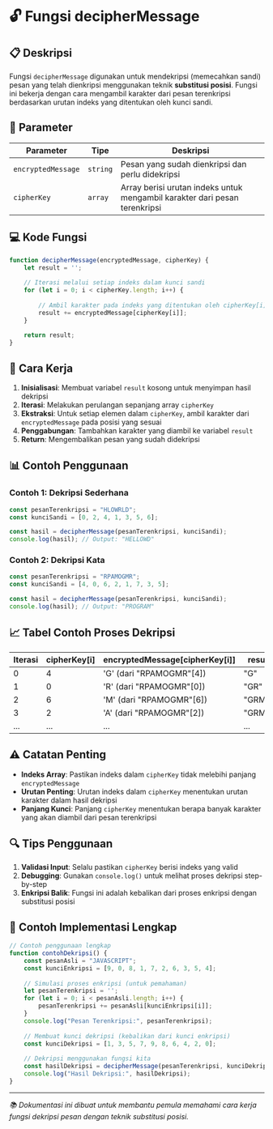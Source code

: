 # 🔓 Fungsi decipherMessage

## 📋 Deskripsi

Fungsi `decipherMessage` digunakan untuk mendekripsi (memecahkan sandi) pesan yang telah dienkripsi menggunakan teknik **substitusi posisi**. Fungsi ini bekerja dengan cara mengambil karakter dari pesan terenkripsi berdasarkan urutan indeks yang ditentukan oleh kunci sandi.

## 🔧 Parameter

| Parameter | Tipe | Deskripsi |
|-----------|------|-----------|
| `encryptedMessage` | `string` | Pesan yang sudah dienkripsi dan perlu didekripsi |
| `cipherKey` | `array` | Array berisi urutan indeks untuk mengambil karakter dari pesan terenkripsi |

## 💻 Kode Fungsi

```javascript
function decipherMessage(encryptedMessage, cipherKey) {
    let result = '';
    
    // Iterasi melalui setiap indeks dalam kunci sandi
    for (let i = 0; i < cipherKey.length; i++) {
        
        // Ambil karakter pada indeks yang ditentukan oleh cipherKey[i]
        result += encryptedMessage[cipherKey[i]];
    }
    
    return result;
}
```

## 🎯 Cara Kerja

1. **Inisialisasi**: Membuat variabel `result` kosong untuk menyimpan hasil dekripsi
2. **Iterasi**: Melakukan perulangan sepanjang array `cipherKey`
3. **Ekstraksi**: Untuk setiap elemen dalam `cipherKey`, ambil karakter dari `encryptedMessage` pada posisi yang sesuai
4. **Penggabungan**: Tambahkan karakter yang diambil ke variabel `result`
5. **Return**: Mengembalikan pesan yang sudah didekripsi

## 📊 Contoh Penggunaan

### Contoh 1: Dekripsi Sederhana
```javascript
const pesanTerenkripsi = "HLOWRLD";
const kunciSandi = [0, 2, 4, 1, 3, 5, 6];

const hasil = decipherMessage(pesanTerenkripsi, kunciSandi);
console.log(hasil); // Output: "HELLOWD"
```

### Contoh 2: Dekripsi Kata
```javascript
const pesanTerenkripsi = "RPAMOGMR";
const kunciSandi = [4, 0, 6, 2, 1, 7, 3, 5];

const hasil = decipherMessage(pesanTerenkripsi, kunciSandi);
console.log(hasil); // Output: "PROGRAM"
```

## 📈 Tabel Contoh Proses Dekripsi

| Iterasi | cipherKey[i] | encryptedMessage[cipherKey[i]] | result |
|---------|--------------|-------------------------------|--------|
| 0 | 4 | 'G' (dari "RPAMOGMR"[4]) | "G" |
| 1 | 0 | 'R' (dari "RPAMOGMR"[0]) | "GR" |
| 2 | 6 | 'M' (dari "RPAMOGMR"[6]) | "GRM" |
| 3 | 2 | 'A' (dari "RPAMOGMR"[2]) | "GRMA" |
| ... | ... | ... | ... |

## ⚠️ Catatan Penting

- **Indeks Array**: Pastikan indeks dalam `cipherKey` tidak melebihi panjang `encryptedMessage`
- **Urutan Penting**: Urutan indeks dalam `cipherKey` menentukan urutan karakter dalam hasil dekripsi
- **Panjang Kunci**: Panjang `cipherKey` menentukan berapa banyak karakter yang akan diambil dari pesan terenkripsi

## 🔍 Tips Penggunaan

1. **Validasi Input**: Selalu pastikan `cipherKey` berisi indeks yang valid
2. **Debugging**: Gunakan `console.log()` untuk melihat proses dekripsi step-by-step
3. **Enkripsi Balik**: Fungsi ini adalah kebalikan dari proses enkripsi dengan substitusi posisi

## 📝 Contoh Implementasi Lengkap

```javascript
// Contoh penggunaan lengkap
function contohDekripsi() {
    const pesanAsli = "JAVASCRIPT";
    const kunciEnkripsi = [9, 0, 8, 1, 7, 2, 6, 3, 5, 4];
    
    // Simulasi proses enkripsi (untuk pemahaman)
    let pesanTerenkripsi = '';
    for (let i = 0; i < pesanAsli.length; i++) {
        pesanTerenkripsi += pesanAsli[kunciEnkripsi[i]];
    }
    console.log("Pesan Terenkripsi:", pesanTerenkripsi);
    
    // Membuat kunci dekripsi (kebalikan dari kunci enkripsi)
    const kunciDekripsi = [1, 3, 5, 7, 9, 8, 6, 4, 2, 0];
    
    // Dekripsi menggunakan fungsi kita
    const hasilDekripsi = decipherMessage(pesanTerenkripsi, kunciDekripsi);
    console.log("Hasil Dekripsi:", hasilDekripsi);
}
```

---

*📚 Dokumentasi ini dibuat untuk membantu pemula memahami cara kerja fungsi dekripsi pesan dengan teknik substitusi posisi.*
